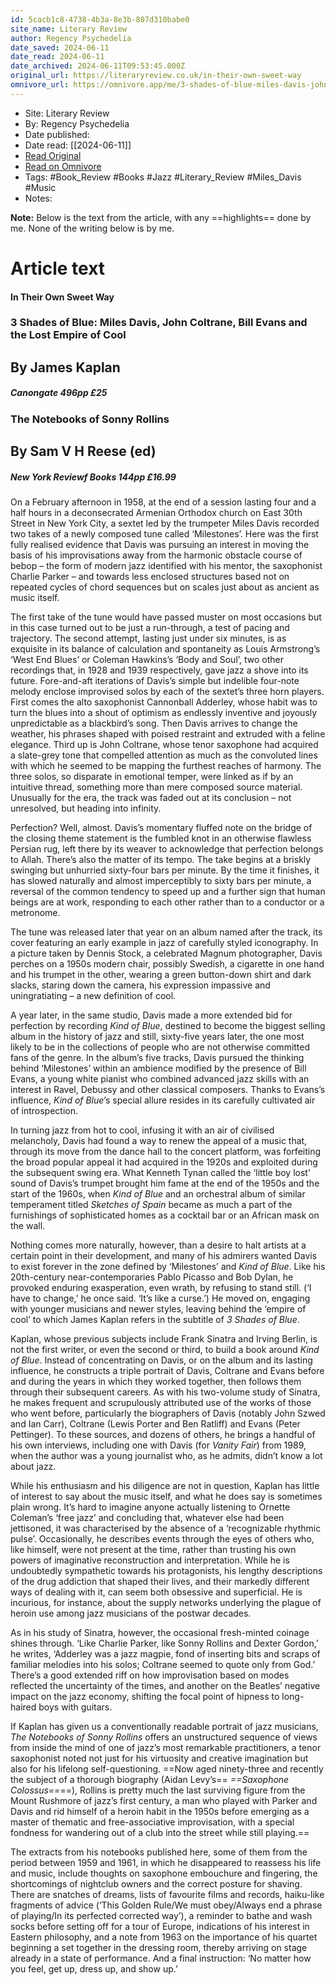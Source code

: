 ```yaml
---
id: 5cacb1c8-4738-4b3a-8e3b-807d310babe0
site_name: Literary Review
author: Regency Psychedelia
date_saved: 2024-06-11
date_read: 2024-06-11
date_archived: 2024-06-11T09:53:45.000Z
original_url: https://literaryreview.co.uk/in-their-own-sweet-way
omnivore_url: https://omnivore.app/me/3-shades-of-blue-miles-davis-john-coltrane-bill-evans-and-the-lo-19006b6eba6
---
```


 - Site: Literary Review
 - By: Regency Psychedelia
 - Date published: 
 - Date read: [[2024-06-11]]
 - [Read Original](https://literaryreview.co.uk/in-their-own-sweet-way)
 - [Read on Omnivore](https://omnivore.app/me/3-shades-of-blue-miles-davis-john-coltrane-bill-evans-and-the-lo-19006b6eba6)
 - Tags:  #Book_Review  #Books  #Jazz  #Literary_Review  #Miles_Davis  #Music 
 - Notes: 

**Note:** Below is the text from the article, with any ==highlights== done by me. None of the writing below is by me.

# Article text
#### In Their Own Sweet Way

### 3 Shades of Blue: Miles Davis, John Coltrane, Bill Evans and the Lost Empire of Cool

## By James Kaplan

#####  Canongate 496pp £25 

### The Notebooks of Sonny Rollins

## By Sam V H Reese (ed)

#####  New York Reviewf Books 144pp £16.99 

On a February afternoon in 1958, at the end of a session lasting four and a half hours in a deconsecrated Armenian Orthodox church on East 30th Street in New York City, a sextet led by the trumpeter Miles Davis recorded two takes of a newly composed tune called ‘Milestones’. Here was the first fully realised evidence that Davis was pursuing an interest in moving the basis of his improvisations away from the harmonic obstacle course of bebop – the form of modern jazz identified with his mentor, the saxophonist Charlie Parker – and towards less enclosed structures based not on repeated cycles of chord sequences but on scales just about as ancient as music itself.

The first take of the tune would have passed muster on most occasions but in this case turned out to be just a run-through, a test of pacing and trajectory. The second attempt, lasting just under six minutes, is as exquisite in its balance of calculation and spontaneity as Louis Armstrong’s ‘West End Blues’ or Coleman Hawkins’s ‘Body and Soul’, two other recordings that, in 1928 and 1939 respectively, gave jazz a shove into its future. Fore-and-aft iterations of Davis’s simple but indelible four-note melody enclose improvised solos by each of the sextet’s three horn players. First comes the alto saxophonist Cannonball Adderley, whose habit was to turn the blues into a shout of optimism as endlessly inventive and joyously unpredictable as a blackbird’s song. Then Davis arrives to change the weather, his phrases shaped with poised restraint and extruded with a feline elegance. Third up is John Coltrane, whose tenor saxophone had acquired a slate-grey tone that compelled attention as much as the convoluted lines with which he seemed to be mapping the furthest reaches of harmony. The three solos, so disparate in emotional temper, were linked as if by an intuitive thread, something more than mere composed source material. Unusually for the era, the track was faded out at its conclusion – not unresolved, but heading into infinity.

Perfection? Well, almost. Davis’s momentary fluffed note on the bridge of the closing theme statement is the fumbled knot in an otherwise flawless Persian rug, left there by its weaver to acknowledge that perfection belongs to Allah. There’s also the matter of its tempo. The take begins at a briskly swinging but unhurried sixty-four bars per minute. By the time it finishes, it has slowed naturally and almost imperceptibly to sixty bars per minute, a reversal of the common tendency to speed up and a further sign that human beings are at work, responding to each other rather than to a conductor or a metronome.

The tune was released later that year on an album named after the track, its cover featuring an early example in jazz of carefully styled iconography. In a picture taken by Dennis Stock, a celebrated Magnum photographer, Davis perches on a 1950s modern chair, possibly Swedish, a cigarette in one hand and his trumpet in the other, wearing a green button-down shirt and dark slacks, staring down the camera, his expression impassive and uningratiating – a new definition of cool.

A year later, in the same studio, Davis made a more extended bid for perfection by recording _Kind of Blue_, destined to become the biggest selling album in the history of jazz and still, sixty-five years later, the one most likely to be in the collections of people who are not otherwise committed fans of the genre. In the album’s five tracks, Davis pursued the thinking behind ‘Milestones’ within an ambience modified by the presence of Bill Evans, a young white pianist who combined advanced jazz skills with an interest in Ravel, Debussy and other classical composers. Thanks to Evans’s influence, _Kind of Blue_’s special allure resides in its carefully cultivated air of introspection. 

In turning jazz from hot to cool, infusing it with an air of civilised melancholy, Davis had found a way to renew the appeal of a music that, through its move from the dance hall to the concert platform, was forfeiting the broad popular appeal it had acquired in the 1920s and exploited during the subsequent swing era. What Kenneth Tynan called the ‘little boy lost’ sound of Davis’s trumpet brought him fame at the end of the 1950s and the start of the 1960s, when _Kind of Blue_ and an orchestral album of similar temperament titled _Sketches of Spain_ became as much a part of the furnishings of sophisticated homes as a cocktail bar or an African mask on the wall. 

Nothing comes more naturally, however, than a desire to halt artists at a certain point in their development, and many of his admirers wanted Davis to exist forever in the zone defined by ‘Milestones’ and _Kind of Blue_. Like his 20th-century near-contemporaries Pablo Picasso and Bob Dylan, he provoked enduring exasperation, even wrath, by refusing to stand still. (‘I have to change,’ he once said. ‘It’s like a curse.’) He moved on, engaging with younger musicians and newer styles, leaving behind the ‘empire of cool’ to which James Kaplan refers in the subtitle of _3 Shades of Blue_.

Kaplan, whose previous subjects include Frank Sinatra and Irving Berlin, is not the first writer, or even the second or third, to build a book around _Kind of Blue_. Instead of concentrating on Davis, or on the album and its lasting influence, he constructs a triple portrait of Davis, Coltrane and Evans before and during the years in which they worked together, then follows them through their subsequent careers. As with his two-volume study of Sinatra, he makes frequent and scrupulously attributed use of the works of those who went before, particularly the biographers of Davis (notably John Szwed and Ian Carr), Coltrane (Lewis Porter and Ben Ratliff) and Evans (Peter Pettinger). To these sources, and dozens of others, he brings a handful of his own interviews, including one with Davis (for _Vanity Fair_) from 1989, when the author was a young journalist who, as he admits, didn’t know a lot about jazz.

While his enthusiasm and his diligence are not in question, Kaplan has little of interest to say about the music itself, and what he does say is sometimes plain wrong. It’s hard to imagine anyone actually listening to Ornette Coleman’s ‘free jazz’ and concluding that, whatever else had been jettisoned, it was characterised by the absence of a ‘recognizable rhythmic pulse’. Occasionally, he describes events through the eyes of others who, like himself, were not present at the time, rather than trusting his own powers of imaginative reconstruction and interpretation. While he is undoubtedly sympathetic towards his protagonists, his lengthy descriptions of the drug addiction that shaped their lives, and their markedly different ways of dealing with it, can seem both obsessive and superficial. He is incurious, for instance, about the supply networks underlying the plague of heroin use among jazz musicians of the postwar decades.

As in his study of Sinatra, however, the occasional fresh-minted coinage shines through. ‘Like Charlie Parker, like Sonny Rollins and Dexter Gordon,’ he writes, ‘Adderley was a jazz magpie, fond of inserting bits and scraps of familiar melodies into his solos; Coltrane seemed to quote only from God.’ There’s a good extended riff on how improvisation based on modes reflected the uncertainty of the times, and another on the Beatles’ negative impact on the jazz economy, shifting the focal point of hipness to long-haired boys with guitars. 

If Kaplan has given us a conventionally readable portrait of jazz musicians, _The Notebooks of Sonny Rollins_ offers an unstructured sequence of views from inside the mind of one of jazz’s most remarkable practitioners, a tenor saxophonist noted not just for his virtuosity and creative imagination but also for his lifelong self-questioning. ==Now aged ninety-three and recently the subject of a thorough biography (Aidan Levy’s== _==Saxophone Colossus==_==), Rollins is pretty much the last surviving figure from the Mount Rushmore of jazz’s first century, a man who played with Parker and Davis and rid himself of a heroin habit in the 1950s before emerging as a master of thematic and free-associative improvisation, with a special fondness for wandering out of a club into the street while still playing.== 

The extracts from his notebooks published here, some of them from the period between 1959 and 1961, in which he disappeared to reassess his life and music, include thoughts on saxophone embouchure and fingering, the shortcomings of nightclub owners and the correct posture for shaving. There are snatches of dreams, lists of favourite films and records, haiku-like fragments of advice (‘This Golden Rule/We must obey/Always end a phrase of playing/In its perfected corrected way’), a reminder to bathe and wash socks before setting off for a tour of Europe, indications of his interest in Eastern philosophy, and a note from 1963 on the importance of his quartet beginning a set together in the dressing room, thereby arriving on stage already in a state of performance. And a final instruction: ‘No matter how you feel, get up, dress up, and show up.’